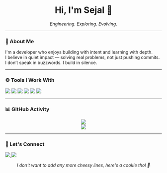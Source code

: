 <h1 align="center">Hi, I'm Sejal 🦋</h1>
<p align="center"><i>Engineering. Exploring. Evolving.</i></p>

---

### 💼 About Me

I'm a developer who enjoys building with intent and learning with depth.  
I believe in quiet impact — solving real problems, not just pushing commits.  
I don’t speak in buzzwords. I build in silence.

---

### ⚙️ Tools I Work With

<p>
  <img src="https://img.shields.io/badge/Java-ED8B00?style=for-the-badge&logo=java&logoColor=white" />
  <img src="https://img.shields.io/badge/Python-3776AB?style=for-the-badge&logo=python&logoColor=white" />
  <img src="https://img.shields.io/badge/C-00599C?style=for-the-badge&logo=c&logoColor=white" />
  <img src="https://img.shields.io/badge/Git-F05032?style=for-the-badge&logo=git&logoColor=white" />
  <img src="https://img.shields.io/badge/GitHub-181717?style=for-the-badge&logo=github&logoColor=white" />
  <img src="https://img.shields.io/badge/Linux-FCC624?style=for-the-badge&logo=linux&logoColor=black" />
</p>

---

### 📊 GitHub Activity

<p align="center">
  <img src="https://github-readme-streak-stats.herokuapp.com?user=Sejal-hani&theme=tokyonight" />
  <br>
  <img src="https://github-readme-stats.vercel.app/api?username=Sejal-hani&show_icons=true&theme=tokyonight" />
</p>

---

### 🤝 Let's Connect

<p>
  <a href="https://www.linkedin.com/in/your-linkedin/" target="_blank">
    <img src="https://img.shields.io/badge/LinkedIn-0077B5?style=flat&logo=linkedin&logoColor=white" />
  </a>
  <a href="mailto:your@email.com" target="_blank">
    <img src="https://img.shields.io/badge/Gmail-D14836?style=flat&logo=gmail&logoColor=white" />
  </a>
</p>





<p align="center"><i>I don't want to add any more cheesy lines, here's a cookie tho! 🍪 </i></p>


<!--
**S<!DOCTYPE html>
<html lang="en">
<head>
  <meta charset="UTF-8" />
  <meta name="viewport" content="width=device-width, initial-scale=1.0" />
  <title>🍪 Cookie Crumbs</title>
  <style>
    body {
      background: #1e1e1e;
      color: white;
      text-align: center;
      margin: 0;
      font-family: 'Segoe UI', sans-serif;
      overflow: hidden;
    }
    .cookie {
      font-size: 100px;
      cursor: pointer;
      margin-top: 100px;
      transition: transform 0.2s ease;
    }
    .cookie:hover {
      transform: scale(1.2);
    }
    .crumb {
      position: absolute;
      bottom: -50px;
      font-size: 20px;
      opacity: 0.8;
      animation: fall 2s forwards;
    }
    @keyframes fall {
      0% { bottom: 100px; opacity: 1; }
      100% { bottom: 10px; opacity: 0; }
    }
  </style>
</head>
<body>

<h2>Click the cookie to eat it 🍪</h2>
<div class="cookie" id="cookie">🍪</div>
<script>
  const cookie = document.getElementById('cookie');
  cookie.addEventListener('click', () => {
    cookie.style.display = 'none';
    for (let i = 0; i < 7; i++) {
      let crumb = document.createElement('div');
      crumb.className = 'crumb';
      crumb.innerText = '🍞';
      crumb.style.left = `${Math.random() * window.innerWidth}px`;
      document.body.appendChild(crumb);
    }
  });
</script>

</body>
</html>
ejal-hani/Sejal-hani** is a ✨ _special_ ✨ repository because its `README.md` (this file) appears on your GitHub profile.

Here are some ideas to get you started:

- 🔭 I’m currently working on ...
- 🌱 I’m currently learning ...
- 👯 I’m looking to collaborate on ...
- 🤔 I’m looking for help with ...
- 💬 Ask me about ...
- 📫 How to reach me: ...
- 😄 Pronouns: ...
- ⚡ Fun fact: ...
-->

